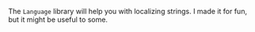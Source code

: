 The `Language` library will help you with localizing strings. I made it for fun, but it might be useful to some.

